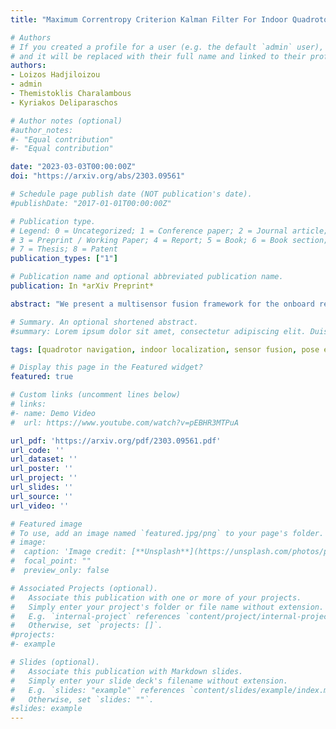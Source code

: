 ```yaml
---
title: "Maximum Correntropy Criterion Kalman Filter For Indoor Quadrotor Navigation Under Intermittent Measurements"

# Authors
# If you created a profile for a user (e.g. the default `admin` user), write the username (folder name) here 
# and it will be replaced with their full name and linked to their profile.
authors:
- Loizos Hadjiloizou
- admin
- Themistoklis Charalambous
- Kyriakos Deliparaschos

# Author notes (optional)
#author_notes:
#- "Equal contribution"
#- "Equal contribution"

date: "2023-03-03T00:00:00Z"
doi: "https://arxiv.org/abs/2303.09561"

# Schedule page publish date (NOT publication's date).
#publishDate: "2017-01-01T00:00:00Z"

# Publication type.
# Legend: 0 = Uncategorized; 1 = Conference paper; 2 = Journal article;
# 3 = Preprint / Working Paper; 4 = Report; 5 = Book; 6 = Book section;
# 7 = Thesis; 8 = Patent
publication_types: ["1"]

# Publication name and optional abbreviated publication name.
publication: In *arXiv Preprint*

abstract: "We present a multisensor fusion framework for the onboard real-time navigation of a quadrotor in an indoor environment. The framework integrates sensor readings from an Inertial Measurement Unit (IMU), a camera-based object detection algorithm, and an Ultra-WideBand (UWB) localisation system. Often the sensor readings are not always readily available, leading to inaccurate pose estimation and hence poor navigation performance. To effectively handle and fuse sensor readings, and accurately estimate the pose of the quadrotor for tracking a predefined trajectory, we design a Maximum Correntropy Criterion Kalman Filter (MCC-KF) that can manage intermittent observations. The MCC-KF is designed to improve the performance of the estimation process when is done with a Kalman Filter (KF), since KFs are likely to degrade dramatically in practical scenarios in which noise is non-Gaussian (especially when the noise is heavy-tailed). To evaluate the performance of the MCC-KF, we compare it with a previously designed Kalman filter by the authors. Through this comparison, we aim to demonstrate the effectiveness of the MCC-KF in handling indoor navigation missions. The simulation results show that our presented framework offers low positioning errors, while effectively handling intermittent sensor measurements."

# Summary. An optional shortened abstract.
#summary: Lorem ipsum dolor sit amet, consectetur adipiscing elit. Duis posuere tellus ac convallis placerat. Proin tincidunt magna sed ex sollicitudin condimentum.

tags: [quadrotor navigation, indoor localization, sensor fusion, pose estimation, maximum correntropy criterion kalman filter.]

# Display this page in the Featured widget?
featured: true

# Custom links (uncomment lines below)
# links:
#- name: Demo Video
#  url: https://www.youtube.com/watch?v=pEBHR3MTPuA

url_pdf: 'https://arxiv.org/pdf/2303.09561.pdf'
url_code: ''
url_dataset: ''
url_poster: ''
url_project: ''
url_slides: ''
url_source: ''
url_video: ''

# Featured image
# To use, add an image named `featured.jpg/png` to your page's folder. 
# image:
#  caption: 'Image credit: [**Unsplash**](https://unsplash.com/photos/pLCdAaMFLTE)'
#  focal_point: ""
#  preview_only: false

# Associated Projects (optional).
#   Associate this publication with one or more of your projects.
#   Simply enter your project's folder or file name without extension.
#   E.g. `internal-project` references `content/project/internal-project/index.md`.
#   Otherwise, set `projects: []`.
#projects:
#- example

# Slides (optional).
#   Associate this publication with Markdown slides.
#   Simply enter your slide deck's filename without extension.
#   E.g. `slides: "example"` references `content/slides/example/index.md`.
#   Otherwise, set `slides: ""`.
#slides: example
---
```

